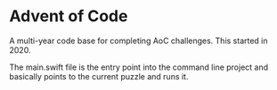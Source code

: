 #  Advent of Code

A multi-year code base for completing AoC challenges. This started in 2020. 

The main.swift file is the entry point into the command line project and basically points to the current puzzle and runs it. 

